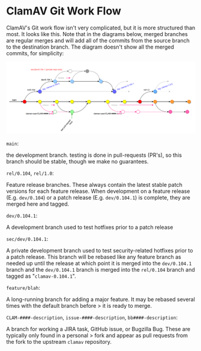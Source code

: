 # ClamAV Git Work Flow

ClamAV's Git work flow isn't very complicated, but it is more structured than most. It looks like this. Note that in the diagrams below, merged branches are regular merges and will add all of the commits from the source branch to the destination branch. The diagram doesn't show all the merged commits, for simplicity:

![Git Work Flow](../../images/new-git-workflow.png)

`main`:

the development branch. testing is done in pull-requests (PR's), so this branch should be stable, though we make no guarantees.

`rel/0.104`, `rel/1.0`:

Feature release branches. These always contain the latest stable patch versions for each feature release. When development on a feature release (E.g. `dev/0.104`) or a patch release (E.g. `dev/0.104.1`) is complete, they are merged here and tagged.

`dev/0.104.1`:

A development branch used to test hotfixes prior to a patch release

`sec/dev/0.104.1`:

A private development branch used to test security-related hotfixes prior to a patch release. This branch will be rebased like any feature branch as needed up until the release at which point it is merged into the `dev/0.104.1` branch and the `dev/0.104.1` branch is merged into the `rel/0.104` branch and tagged as "`clamav-0.104.1`".

`feature/blah`:

A long-running branch for adding a major feature. It may be rebased several times with the default branch before > it is ready to merge.

`CLAM-####-description`, `issue-####-description`, `bb####-description`:

A branch for working a JIRA task, GitHub issue, or Bugzilla Bug. These are typically only found in a personal > fork and appear as pull requests from the fork to the upstream `clamav` repository.
